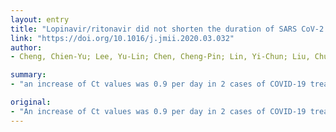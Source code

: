 ```yaml
---
layout: entry
title: "Lopinavir/ritonavir did not shorten the duration of SARS CoV-2 shedding in patients with mild pneumonia in Taiwan"
link: "https://doi.org/10.1016/j.jmii.2020.03.032"
author:
- Cheng, Chien-Yu; Lee, Yu-Lin; Chen, Cheng-Pin; Lin, Yi-Chun; Liu, Chun-Eng; Liao, Chia-hung; Cheng, Shu-Hsing

summary:
- "an increase of Ct values was 0.9 per day in 2 cases of COVID-19 treated with lopinavir/ritonavir. LPV/r did not shorten the duration of SARS CoV-2 shedding. An increase was 1.0 per day through illness day 1 to 10. SARS COV 2 shedding was shedding due to shedding of COV. A decrease was compared to 3 cases without a Ct value. The increase was in 3 cases. Increase was 0.8 per day was 0.0 per day compared with 2 cases with Ct. increase was observed in 2."

original:
- "An increase of Ct values was 0.9 per day in 2 cases of COVID-19 treated with lopinavir/ritonavir (LPV/r), an increase was 1.0 per day in 3 cases without LPV/r through illness day 1 to 10, indicating that LPV/r did not shorten the duration of SARS CoV-2 shedding."
---
```



